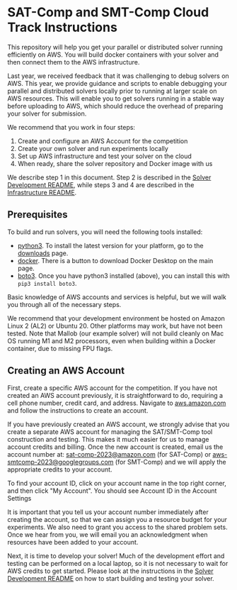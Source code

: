 # SAT-Comp and SMT-Comp Cloud Track Instructions

This repository will help you get your parallel or distributed solver running efficiently on AWS.  You will build docker containers with your solver and then connect them to the AWS infrastructure.

Last year, we received feedback that it was challenging to debug solvers on AWS.  This year, we provide guidance and scripts to enable debugging your parallel and distributed solvers locally prior to running at larger scale on AWS resources. This will enable you to get solvers running in a stable way before uploading to AWS, which should reduce the overhead of preparing your solver for submission.

We recommend that you work in four steps:

1. Create and configure an AWS Account for the competition
2. Create your own solver and run experiments locally
3. Set up AWS infrastructure and test your solver on the cloud
4. When ready, share the solver repository and Docker image with us

We describe step 1 in this document.  Step 2 is described in the [Solver Development README](docker/README-Solver-Development.md), while steps 3 and 4 are described in the [Infrastructure README](infrastructure/README-Infrastructure.md). 


## Prerequisites

To build and run solvers, you will need the following tools installed:

- [python3](https://www.python.org/).  To install the latest version for your platform, go to the [downloads](https://www.python.org/downloads/) page.
- [docker](https://www.docker.com/).  There is a button to download Docker Desktop on the main page.
- [boto3](https://aws.amazon.com/sdk-for-python/).  Once you have python3 installed (above), you can install this with `pip3 install boto3`. 

Basic knowledge of AWS accounts and services is helpful, but we will walk you through all of the necessary steps. 

We recommend that your development environment be hosted on Amazon Linux 2 (AL2) or Ubuntu 20. Other platforms may work, but have not been tested. Note that Mallob (our example solver) will not build cleanly on Mac OS running M1 and M2 processors, even when building within a Docker container, due to missing FPU flags.

## Creating an AWS Account

First, create a specific AWS account for the competition. If you have not created an AWS account previously, it is straightforward to do, requiring a cell phone number, credit card, and address.  Navigate to [aws.amazon.com](https://aws.amazon.com) and follow the instructions to create an account.

If you have previously created an AWS account, we strongly advise that you create a separate AWS account for managing the SAT/SMT-Comp tool construction and testing. This makes it much easier for us to manage account credits and billing. Once the new account is created, email us the account number at: sat-comp-2023@amazon.com (for SAT-Comp) or aws-smtcomp-2023@googlegroups.com (for SMT-Comp) and we will apply the appropriate credits to your account.

To find your account ID, click on your account name in the top right corner, and then click "My Account". You should see Account ID in the Account Settings

It is important that you tell us your account number immediately after creating the account, so that we can assign you a resource budget for your experiments. We also need to grant you access to the shared problem sets. Once we hear from you, we will email you an acknowledgment when resources have been added to your account.  

Next, it is time to develop your solver!  Much of the development effort and testing can be performed on a local laptop, so it is not necessary to wait for AWS credits to get started.  Please look at the instructions in the [Solver Development README](docker/README-Solver-Development.md) on how to start building and testing your solver.
